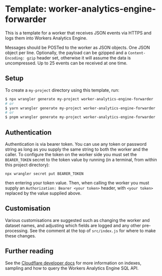 # Template: worker-analytics-engine-forwarder

This is a template for a worker that receives JSON events via HTTPS and logs them into Workers Analytics Engine.

Messages should be POSTed to the worker as JSON objects. One JSON object per line.
Optionally, the payload can be gzipped and a `Content-Encoding: gzip` header set, otherwise it will assume the data is uncompressed.
Up to 25 events can be received at one time.

## Setup

To create a `my-project` directory using this template, run:

```sh
$ npx wrangler generate my-project worker-analytics-engine-forwarder
# or
$ yarn wrangler generate my-project worker-analytics-engine-forwarder
# or
$ pnpm wrangler generate my-project worker-analytics-engine-forwarder
```

## Authentication

Authentication is via bearer token. You can use any token or password string as long as you supply the same string to both the worker and the caller. To configure the token on the worker side you must set the `BEARER_TOKEN` secret to the token value by running (in a terminal, from within this project directory):

```
npx wrangler secret put BEARER_TOKEN
```

then entering your token value.
Then, when calling the worker you must supply an `Authorization: Bearer <your token>` header, with `<your token>` replaced by the value supplied above.

## Customisation

Various customisations are suggested such as changing the worker and dataset names, and adjusting which fields are logged and any other pre-processing. See the comment at the top of `src/index.js` for where to make these changes.

## Further reading

See the [Cloudflare developer docs](https://developers.cloudflare.com/analytics/analytics-engine/) for more information on indexes, sampling and how to query the Workers Analytics Engine SQL API.
